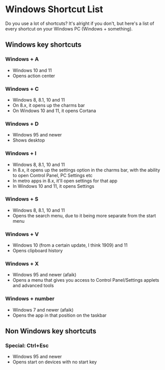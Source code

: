 # Windows Shortcut List

Do you use a lot of shortcuts? It's alright if you don't, but here's a list of every shortcut on your Windows PC (Windows + something).

## Windows key shortcuts

### Windows + A

- Windows 10 and 11
- Opens action center

### Windows + C

- Windows 8, 8.1, 10 and 11
- On 8.x, it opens up the charms bar
- On Windows 10 and 11, it opens Cortana

### Windows + D

- Windows 95 and newer
- Shows desktop

### Windows + I

- Windows 8, 8.1, 10 and 11
- In 8.x, it opens up the settings option in the charms bar, with the ability to open Control Panel, PC Settings etc
- In metro apps in 8.x, it'll open settings for that app
- In Windows 10 and 11, it opens Settings

### Windows + S

- Windows 8, 8.1, 10 and 11
- Opens the search menu, due to it being more separate from the start menu

### Windows + V

- Windows 10 (from a certain update, I think 1909) and 11
- Opens clipboard history

### Windows + X

- Windows 95 and newer (afaik)
- Opens a menu that gives you access to Control Panel/Settings applets and advanced tools

### Windows + number

- Windows 7 and newer (afaik)
- Opens the app in that position on the taskbar

## Non Windows key shortcuts

### Special: Ctrl+Esc

- Windows 95 and newer
- Opens start on devices with no start key
